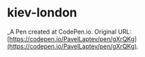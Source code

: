 # kiev-london
 _A Pen created at CodePen.io. Original URL: [https://codepen.io/PavelLaptev/pen/gXrQKg](https://codepen.io/PavelLaptev/pen/gXrQKg).

 